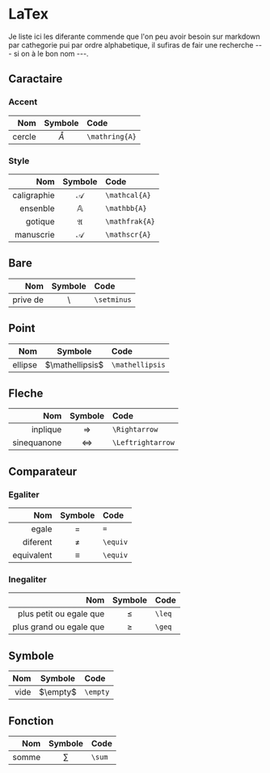 # LaTex

Je liste ici les diferante commende que l'on peu avoir besoin sur markdown
par cathegorie pui par ordre alphabetique,
il sufiras de fair une recherche --- si on à le bon nom ---.

## Caractaire

### Accent

|Nom|Symbole|Code|
|-:|:-:|:-|
|cercle|$\mathring{A}$|`\mathring{A}`|

### Style

|Nom|Symbole|Code|
|-:|:-:|:-|
|caligraphie|$\mathcal{A}$|`\mathcal{A}`|
|ensenble|$\mathbb{A}$|`\mathbb{A}`|
|gotique|$\mathfrak{A}$|`\mathfrak{A}`|
|manuscrie|$\mathscr{A}$|`\mathscr{A}`|

## Bare

|Nom|Symbole|Code|
|-:|:-:|:-|
|prive de|$\setminus$|`\setminus`|

## Point

|Nom|Symbole|Code|
|-:|:-:|:-|
|ellipse|$\mathellipsis$|`\mathellipsis`|

## Fleche

|Nom|Symbole|Code|
|-:|:-:|:-|
|inplique|$\Rightarrow$|`\Rightarrow`|
|sinequanone|$\Leftrightarrow$|`\Leftrightarrow`|

## Comparateur

### Egaliter

|Nom|Symbole|Code|
|-:|:-:|:-|
|egale|$=$|`=`|
|diferent|$\neq$|`\equiv`|
|equivalent|$\equiv$|`\equiv`|

### Inegaliter

|Nom|Symbole|Code|
|-:|:-:|:-|
|plus petit ou egale que|$\leq$|`\leq`|
|plus grand ou egale que|$\geq$|`\geq`|

## Symbole

|Nom|Symbole|Code|
|-:|:-:|:-|
|vide|$\empty$|`\empty`|

## Fonction

|Nom|Symbole|Code|
|-:|:-:|:-|
|somme|$\sum$|`\sum`|
